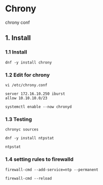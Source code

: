 # Chrony
chrony conf

## 1. Install

### 1.1 Install

    dnf -y install chrony
            
### 1.2 Edit for chrony

    vi /etc/chrony.conf 
    
    server 172.16.10.250 iburst
    allow 10.10.10.0/23
    
    systemctl enable --now chronyd

### 1.3 Testing

    chronyc sources
    
    dnf -y install ntpstat
    
    ntpstat
    

### 1.4 setting rules to firewalld

    firewall-cmd --add-service=ntp --permanent
    
    firewall-cmd --reload

